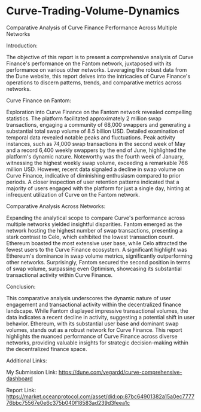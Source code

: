 # Curve-Trading-Volume-Dynamics

Comparative Analysis of Curve Finance Performance Across Multiple Networks

Introduction:

The objective of this report is to present a comprehensive analysis of Curve Finance's performance on the Fantom network, juxtaposed with its performance on various other networks. Leveraging the robust data from the Dune website, this report delves into the intricacies of Curve Finance's operations to discern patterns, trends, and comparative metrics across networks.

Curve Finance on Fantom:

Exploration into Curve Finance on the Fantom network revealed compelling statistics. The platform facilitated approximately 2 million swap transactions, engaging a community of 68,000 swappers and generating a substantial total swap volume of 8.5 billion USD. Detailed examination of temporal data revealed notable peaks and fluctuations. Peak activity instances, such as 74,000 swap transactions in the second week of May and a record 6,400 weekly swappers by the end of June, highlighted the platform's dynamic nature. Noteworthy was the fourth week of January, witnessing the highest weekly swap volume, exceeding a remarkable 766 million USD.
However, recent data signaled a decline in swap volume on Curve Finance, indicative of diminishing enthusiasm compared to prior periods. A closer inspection of user retention patterns indicated that a majority of users engaged with the platform for just a single day, hinting at infrequent utilization of Curve on the Fantom network.

Comparative Analysis Across Networks:

Expanding the analytical scope to compare Curve's performance across multiple networks yielded insightful disparities. Fantom emerged as the network hosting the highest number of swap transactions, presenting a stark contrast to Celo, which exhibited the lowest transaction count. Ethereum boasted the most extensive user base, while Celo attracted the fewest users to the Curve Finance ecosystem.
A significant highlight was Ethereum's dominance in swap volume metrics, significantly outperforming other networks. Surprisingly, Fantom secured the second position in terms of swap volume, surpassing even Optimism, showcasing its substantial transactional activity within Curve Finance.

Conclusion:

This comparative analysis underscores the dynamic nature of user engagement and transactional activity within the decentralized finance landscape. While Fantom displayed impressive transactional volumes, the data indicates a recent decline in activity, suggesting a potential shift in user behavior. Ethereum, with its substantial user base and dominant swap volumes, stands out as a robust network for Curve Finance. This report highlights the nuanced performance of Curve Finance across diverse networks, providing valuable insights for strategic decision-making within the decentralized finance space.

Additional Links:

My Submission Link: https://dune.com/vegardd/curve-comprehensive-dashboard 

Report Link: https://market.oceanprotocol.com/asset/did:op:87bc64901382a15a0ec777776bbc75567e0e6c375b040f18583ad239d3feea1c
